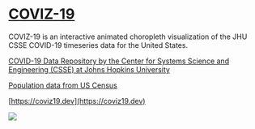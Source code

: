 # [**COVIZ-19**](https://coviz19.dev)

COVIZ-19 is an interactive animated choropleth visualization of the JHU CSSE COVID-19 timeseries data for the United States.

[COVID-19 Data Repository by the Center for Systems Science and Engineering (CSSE) at Johns Hopkins University](https://github.com/CSSEGISandData/COVID-19)

[Population data from US Census](https://api.census.gov/data/2018/pep/population?get=POP&for=county)        

[https://coviz19.dev](https://coviz19.dev)

![](coviz19.gif)